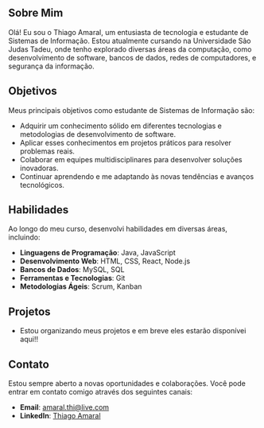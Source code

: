 ## Sobre Mim

Olá! Eu sou o Thiago Amaral, um entusiasta de tecnologia e estudante de Sistemas de Informação. Estou atualmente cursando na Universidade São Judas Tadeu, onde tenho explorado diversas áreas da computação, como desenvolvimento de software, bancos de dados, redes de computadores, e segurança da informação.

## Objetivos

Meus principais objetivos como estudante de Sistemas de Informação são:

- Adquirir um conhecimento sólido em diferentes tecnologias e metodologias de desenvolvimento de software.
- Aplicar esses conhecimentos em projetos práticos para resolver problemas reais.
- Colaborar em equipes multidisciplinares para desenvolver soluções inovadoras.
- Continuar aprendendo e me adaptando às novas tendências e avanços tecnológicos.

## Habilidades

Ao longo do meu curso, desenvolvi habilidades em diversas áreas, incluindo:

- **Linguagens de Programação**: Java, JavaScript
- **Desenvolvimento Web**: HTML, CSS, React, Node.js
- **Bancos de Dados**: MySQL, SQL
- **Ferramentas e Tecnologias**: Git <!--, Docker, Linux, AWS -->
- **Metodologias Ágeis**: Scrum, Kanban

## Projetos

- Estou organizando meus projetos e em breve eles estarão disponívei aqui!!
<!--
### Projeto 1: Sistema de Gerenciamento de Tarefas

- **Descrição**: Um aplicativo web para gerenciar tarefas pessoais e profissionais, com funcionalidades como criação, edição, e exclusão de tarefas, além de categorização e priorização.
- **Tecnologias Utilizadas**: React, Node.js, Express, MongoDB
- **Link para o Projeto**: [Repositório no GitHub](https://github.com/seu-usuario/projeto-gerenciamento-tarefas)

### Projeto 2: API de Biblioteca

- **Descrição**: Uma API RESTful para gerenciar uma biblioteca, permitindo a adição, remoção, e consulta de livros, além do gerenciamento de empréstimos.
- **Tecnologias Utilizadas**: Java, Spring Boot, PostgreSQL
- **Link para o Projeto**: [Repositório no GitHub](https://github.com/seu-usuario/api-biblioteca)

-->

## Contato

Estou sempre aberto a novas oportunidades e colaborações. Você pode entrar em contato comigo através dos seguintes canais:

- **Email**: [amaral.thi@live.com](amaral.thi@live.com)
- **LinkedIn**: [Thiago Amaral](https://www.linkedin.com/in/thiago-amaral-ab3a4423a/)

<!--
**thiagoamaral824/thiagoamaral824** is a ✨ _special_ ✨ repository because its `README.md` (this file) appears on your GitHub profile.

Here are some ideas to get you started:

- 🔭 I’m currently working on ...
- 🌱 I’m currently learning ...
- 👯 I’m looking to collaborate on ...
- 🤔 I’m looking for help with ...
- 💬 Ask me about ...
- 📫 How to reach me: ...
- 😄 Pronouns: ...
- ⚡ Fun fact: ...
-->
